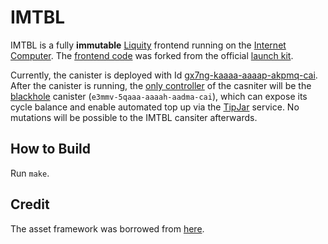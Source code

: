 # IMTBL

IMTBL is a fully **immutable** [Liquity](https://liquity.org) frontend running on the [Internet Computer](https://internetcomputer.org). The [frontend code](https://github.com/chmllr/imtbl) was forked from the official [launch kit](https://github.com/liquity/dev).

Currently, the canister is deployed with Id [gx7ng-kaaaa-aaaap-akpmq-cai](https://gx7ng-kaaaa-aaaap-akpmq-cai.icp0.io). After the canister is running, the [only controller](https://dashboard.internetcomputer.org/canister/vgbso-kaaaa-aaaap-ablqq-cai) of the casniter will be the [blackhole](https://github.com/ninegua/ic-blackhole) canister (`e3mmv-5qaaa-aaaah-aadma-cai`), which can expose its cycle balance and enable automated top up via the [TipJar](https://k25co-pqaaa-aaaab-aaakq-cai.ic0.app) service.
No mutations will be possible to the IMTBL cansiter afterwards.

## How to Build

Run `make`.

## Credit

The asset framework was borrowed from [here](https://github.com/TaggrNetwork/taggr/blob/main/src/backend/assets.rs).
